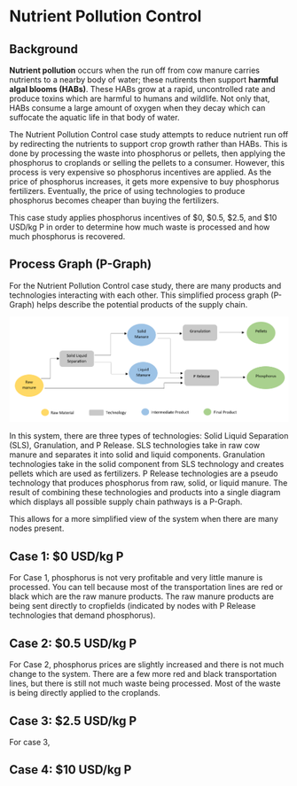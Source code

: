 <h1>Nutrient Pollution Control</h1>

<h2>Background</h2>

<p>
    <b>Nutrient pollution</b> occurs when the run off from cow manure carries nutrients to a nearby body of water; these nutirents then support <b>harmful algal blooms (HABs)</b>. These HABs grow at a rapid, uncontrolled rate and produce toxins which are harmful to humans and wildlife. Not only that, HABs consume a large amount of oxygen when they decay which can suffocate the aquatic life in that body of water. 
</p>

<p>
    The Nutrient Pollution Control case study attempts to reduce nutrient run off by redirecting the nutrients to support crop growth rather than HABs. This is done by processing the waste into phosphorus or pellets, then applying the phosphorus to croplands or selling the pellets to a consumer. However, this process is very expensive so phosphorus incentives are applied. As the price of phosphorus increases, it gets more expensive to buy phosphorus fertilizers. Eventually, the price of using technologies to produce phosphorus becomes cheaper than buying the fertilizers. 
</p>

<p>
    This case study applies phosphorus incentives of $0, $0.5, $2.5, and $10 USD/kg P in order to determine how much waste is processed and how much phosphorus is recovered.
</p>

<h2>Process Graph (P-Graph)</h2>

<p>
    For the Nutrient Pollution Control case study, there are many products and technologies interacting with each other. This simplified process graph (P-Graph) helps describe the potential products of the supply chain. 
</p>

<img src="Pictures\nutrient_pol\process_graph.png">

<p>
    In this system, there are three types of technologies: Solid Liquid Separation (SLS), Granulation, and P Release. SLS technologies take in raw cow manure and separates it into solid and liquid components. Granulation technologies take in the solid component from SLS technology and creates pellets which are used as fertilizers. P Release technologies are a pseudo technology that produces phosphorus from raw, solid, or liquid manure. The result of combining these technologies and products into a single diagram which displays all possible supply chain pathways is a P-Graph. 
</p>

<p>
    This allows for a more simplified view of the system when there are many nodes present.
</p>

<h2>Case 1: $0 USD/kg P</h2>

<p>
    For Case 1, phosphorus is not very profitable and very little manure is processed. You can tell because most of the transportation lines are red or black which are the raw manure products. The raw manure products are being sent directly to cropfields (indicated by nodes with P Release technologies that demand phosphorus). 
</p>

<h2>Case 2: $0.5 USD/kg P</h2>

<p>
    For Case 2, phosphorus prices are slightly increased and there is not much change to the system. There are a few more red and black transportation lines, but there is still not much waste being processed. Most of the waste is being directly applied to the croplands. 
</p>

<h2>Case 3: $2.5 USD/kg P</h2>

<p>
    For case 3, 
</p>

<h2>Case 4: $10 USD/kg P</h2>




